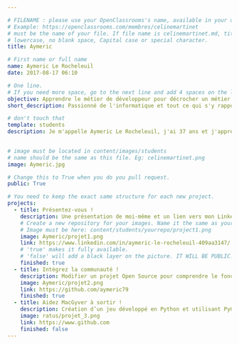 ```yaml
---

# FILENAME : please use your OpenClassrooms's name, available in your url.
# Example: https://openclassrooms.com/membres/celinemartinet
# must be the name of your file. If file name is celinemartinet.md, title is celinemartinet.
# lowercase, no blank space, Capital case or special character.
title: Aymeric

# First name or full name
name: Aymeric Le Rocheleuil
date: 2017-08-17 06:10

# One line.
# If you need more space, go to the next line and add 4 spaces on the left, as in 'description'.
objective: Apprendre le métier de développeur pour décrocher un métier qui me plaît.
short_description: Passionné de l'informatique et tout ce qui s'y rapporte, je me lance enfin vers ce à quoi j'aspire.

# don't touch that
template: students
description: Je m'appelle Aymeric Le Rocheleuil, j'ai 37 ans et j'apprends à coder en java avec OpenClassRooms.
    

# image must be located in content/images/students
# name should be the same as this file. Eg: celinemartinet.png
image: Aymeric.jpg

# Change this to True when you do you pull request.
public: True

# You need to keep the exact same structure for each new project.
projects:
  - title: Présentez-vous !
    description: Une présentation de moi-même et un lien vers mon LinkedIn.
    # Create a new repository for your images. Name it the same as your nickname and profile picture.
    # Image must be here: content/students/yourrepo/project1.png
    image: Aymeric/projet1.png
    link: https://www.linkedin.com/in/aymeric-le-rocheleuil-409aa3147/
    # 'true' makes it fully available.
    # 'false' will add a black layer on the picture. IT WILL BE PUBLIC!
    finished: true
  - title: Intégrez la communauté !
    description: Modifier un projet Open Source pour comprendre le fonctionnement de Git, de Github et des pull requests. 
    image: Aymeric/projet2.png
    link: https://github.com/aymeric79
    finished: true
  - title: Aidez MacGyver à sortir !
    description: Création d’un jeu développé en Python et utilisant PyGame.
    image: ratus/projet_3.png
    link: https://www.github.com
    finished: false
---
```

